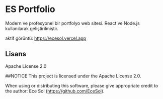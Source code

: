 # ES Portfolio

Modern ve profesyonel bir portfolyo web sitesi. React ve Node.js kullanılarak geliştirilmiştir.

aktif görüntü: https://ecesol.vercel.app



## Lisans

Apache License 2.0


##NOTICE
This project is licensed under the Apache License 2.0.

When using or distributing this software, please give appropriate credit to the author: Ece Sol (https://github.com/EceSol).

